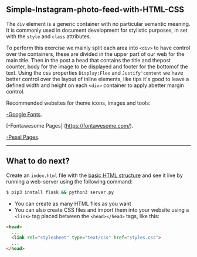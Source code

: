 ## Simple-Instagram-photo-feed-with-HTML-CSS

The `div` element is a generic container with no particular semantic meaning.
It is commonly used in document development for stylistic purposes, in
set with the `style` and `class` attributes.

To perform this exercise we mainly split each area into `<div>` to have
control over the containers, these are divided in the upper part of our
web for the main title. Then in the post a head that contains the title 
and thepost counter, body for the image to be displayed and footer for 
the bottomof the text. Using the css properties `Display:Flex` and 
`Justify'content` we have better control over the layout of inline 
elements, like tips it's good to leave a defined width and height 
on each `<div>` container to apply abetter margin control.

Recommended websites for theme icons, images and tools:

[-Google Fonts](https://fonts.google.com/).

[-Fontawesome Pages] (https://fontawesome.com/).

[-Pexel Pages](https://www.pexels.com/es-es/).

----------------------------------------------------------------------------------------------------------------

## What to do next?

Create an `index.html` file with the [basic HTML structure](http://content.breatheco.de/lesson/what-is-html-learn-html#page-structure) and see it live by running a web-server using the following command:

```sh
$ pip3 install flask && python3 server.py
```

- You can create as many HTML files as you want
- You can also create CSS files and import them into your website using a `<link>` tag placed between the `<head></head>` tags, like this:

```html
<head>
  ...
  <link rel="stylesheet" type="text/css" href="styles.css">
  ...
</head>
```
